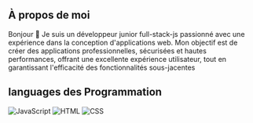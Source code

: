 ## À propos de moi
Bonjour 👋
Je suis un développeur junior full-stack-js passionné avec une expérience dans la conception d'applications web.
Mon objectif est de créer des applications professionnelles, sécurisées et hautes performances, offrant une excellente expérience utilisateur, tout en garantissant l'efficacité des fonctionnalités sous-jacentes

## languages des Programmation
![JavaScript](https://img.icons8.com/color/48/000000/javascript.png)  ![HTML](https://img.icons8.com/color/48/000000/html-5.png) ![CSS](https://img.icons8.com/color/48/000000/css3.png) 


